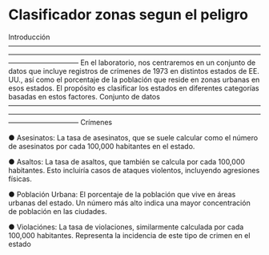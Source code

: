 # Clasificador zonas segun el peligro

Introducción
——————————————————————————————————————————————————————————————————————————————————
En el laboratorio, nos centraremos en un conjunto de datos que incluye registros de
crímenes de 1973 en distintos estados de EE. UU., así como el porcentaje de la población
que reside en zonas urbanas en esos estados. El propósito es clasificar los estados en
diferentes categorías basadas en estos factores.
Conjunto de datos
——————————————————————————————————————————————————————————————————————————————————
Crímenes

● Asesinatos: La tasa de asesinatos, que se suele calcular como el número de
asesinatos por cada 100,000 habitantes en el estado.

● Asaltos: La tasa de asaltos, que también se calcula por cada 100,000 habitantes.
Esto incluiría casos de ataques violentos, incluyendo agresiones físicas.

● Población Urbana: El porcentaje de la población que vive en áreas urbanas del
estado. Un número más alto indica una mayor concentración de población en las
ciudades.

● Violaciónes: La tasa de violaciones, similarmente calculada por cada 100,000
habitantes. Representa la incidencia de este tipo de crimen en el estado
